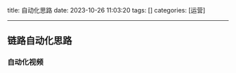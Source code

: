 title: 自动化思路 
date: 2023-10-26 11:03:20 
tags: []
categories: [运营]

---
 <!--more-->

 ## 链路自动化思路

 ### 自动化视频